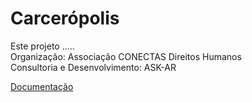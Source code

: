 # Carcerópolis
Este projeto .....  
Organização: Associação CONECTAS Direitos Humanos  
Consultoria e Desenvolvimento: ASK-AR

[Documentação](/CONTRIBUTING.md)
